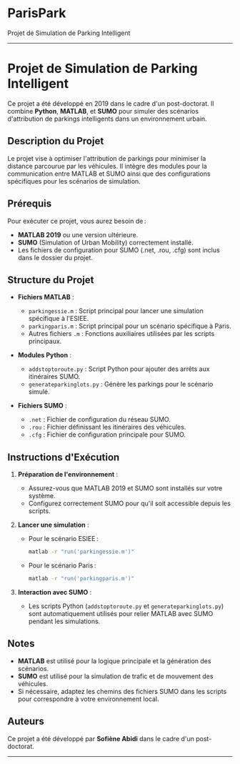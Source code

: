 # ParisPark
Projet de Simulation de Parking Intelligent

---

# Projet de Simulation de Parking Intelligent

Ce projet a été développé en 2019 dans le cadre d'un post-doctorat. Il combine **Python**, **MATLAB**, et **SUMO** pour simuler des scénarios d'attribution de parkings intelligents dans un environnement urbain.

## Description du Projet

Le projet vise à optimiser l'attribution de parkings pour minimiser la distance parcourue par les véhicules. Il intègre des modules pour la communication entre MATLAB et SUMO ainsi que des configurations spécifiques pour les scénarios de simulation.

## Prérequis

Pour exécuter ce projet, vous aurez besoin de :
- **MATLAB 2019** ou une version ultérieure.
- **SUMO** (Simulation of Urban Mobility) correctement installé.
- Les fichiers de configuration pour SUMO (.net, .rou, .cfg) sont inclus dans le dossier du projet.

## Structure du Projet

- **Fichiers MATLAB** :
  - `parkingessie.m` : Script principal pour lancer une simulation spécifique à l'ESIEE.
  - `parkingparis.m` : Script principal pour un scénario spécifique à Paris.
  - Autres fichiers `.m` : Fonctions auxiliaires utilisées par les scripts principaux.

- **Modules Python** :
  - `addstoptoroute.py` : Script Python pour ajouter des arrêts aux itinéraires SUMO.
  - `generateparkinglots.py` : Génère les parkings pour le scénario simulé.

- **Fichiers SUMO** :
  - `.net` : Fichier de configuration du réseau SUMO.
  - `.rou` : Fichier définissant les itinéraires des véhicules.
  - `.cfg` : Fichier de configuration principale pour SUMO.

## Instructions d'Exécution

1. **Préparation de l'environnement** :
   - Assurez-vous que MATLAB 2019 et SUMO sont installés sur votre système.
   - Configurez correctement SUMO pour qu'il soit accessible depuis les scripts.

2. **Lancer une simulation** :
   - Pour le scénario ESIEE :
     ```bash
     matlab -r "run('parkingessie.m')"
     ```
   - Pour le scénario Paris :
     ```bash
     matlab -r "run('parkingparis.m')"
     ```

3. **Interaction avec SUMO** :
   - Les scripts Python (`addstoptoroute.py` et `generateparkinglots.py`) sont automatiquement utilisés pour relier MATLAB avec SUMO pendant les simulations.

## Notes

- **MATLAB** est utilisé pour la logique principale et la génération des scénarios.
- **SUMO** est utilisé pour la simulation de trafic et de mouvement des véhicules.
- Si nécessaire, adaptez les chemins des fichiers SUMO dans les scripts pour correspondre à votre environnement local.

## Auteurs

Ce projet a été développé par **Sofiène Abidi** dans le cadre d'un post-doctorat.

---

